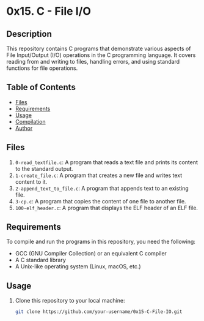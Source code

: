 # 0x15. C - File I/O

## Description
This repository contains C programs that demonstrate various aspects of File Input/Output (I/O) operations in the C programming language. It covers reading from and writing to files, handling errors, and using standard functions for file operations.

## Table of Contents
- [Files](#files)
- [Requirements](#requirements)
- [Usage](#usage)
- [Compilation](#compilation)
- [Author](#author)

## Files
1. `0-read_textfile.c`: A program that reads a text file and prints its content to the standard output.
2. `1-create_file.c`: A program that creates a new file and writes text content to it.
3. `2-append_text_to_file.c`: A program that appends text to an existing file.
4. `3-cp.c`: A program that copies the content of one file to another file.
5. `100-elf_header.c`: A program that displays the ELF header of an ELF file.

## Requirements
To compile and run the programs in this repository, you need the following:
- GCC (GNU Compiler Collection) or an equivalent C compiler
- A C standard library
- A Unix-like operating system (Linux, macOS, etc.)

## Usage
1. Clone this repository to your local machine:
   ```bash
   git clone https://github.com/your-username/0x15-C-File-IO.git

